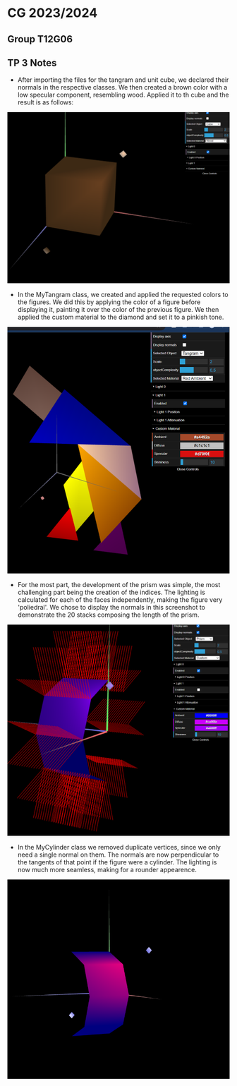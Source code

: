 # CG 2023/2024

## Group T12G06

## TP 3 Notes

- After importing the files for the tangram and unit cube, we declared their normals in the respective classes. We then created a brown color with a low specular component, resembling wood. Applied it to th cube and the result is as follows:

![Screenshot 1](screenshots/cg-t12g06-tp3-1.png)

- In the MyTangram class, we created and applied the requested colors to the figures. We did this by applying the color of a figure before displaying it, painting it over the color of the previous figure. We then applied the custom material to the diamond and set it to a pinkish tone.

![Screenshot 2](screenshots/cg-t12g06-tp3-2.png)

- For the most part, the development of the prism was simple, the most challenging part being the creation of the indices. The lighting is calculated for each of the faces independently, making the figure very 'poliedral'. We chose to display the normals in this screenshot to demonstrate the 20 stacks composing the length of the prism.

![Screenshot 3](screenshots/cg-t12g06-tp3-3.png)

- In the MyCylinder class we removed duplicate vertices, since we only need a single normal on them. The normals are now perpendicular to the tangents  of that point if the figure were a cylinder. The lighting is now much more seamless, making for a rounder appearence.

![Screenshot 4](screenshots/cg-t12g06-tp3-4.png)
